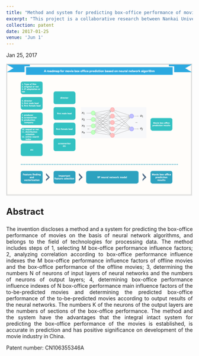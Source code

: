 ```yaml
---
title: "Method and system for predicting box-office performance of movies on basis of neural network algorithms"
excerpt: "This project is a collaborative research between Nankai University and Beijing New Think Tank Technology Co., Ltd., which aims to use machine learning algorithms to predict movie box office and improve the accuracy of movie box office predictions. The core of the project is to find the core indicators that affect movie box office predictions and establish a neural network model to predict movie box office. The project finally developed a movie box office prediction system using C#.<br/><img src='/images/movie_box_office_prediction_final.png' style='width: 600px; height: auto;'>"
collection: patent
date: 2017-01-25
venue: 'Jun 1'
---
```


<p><time datetime="2024-01-01">Jan 25, 2017</time></p>

<img src='/images/movie_box_office_prediction_final.png' style='width: 800px; height: auto;'>

<p style="font-size: 24px; font-weight: bold;">Abstract</p>

<p style="text-align: justify;">The invention discloses a method and a system for predicting the box-office performance of movies on the basis of neural network algorithms, and belongs to the field of technologies for processing data. The method includes steps of 1, selecting M box-office performance influence factors; 2, analyzing correlation according to box-office performance influence indexes the M box-office performance influence factors of offline movies and the box-office performance of the offline movies; 3, determining the numbers N of neurons of input layers of neural networks and the numbers of neurons of output layers; 4, determining box-office performance influence indexes of N box-office performance main influence factors of the to-be-predicted movies and determining the predicted box-office performance of the to-be-predicted movies according to output results of the neural networks. The numbers K of the neurons of the output layers are the numbers of sections of the box-office performance. The method and the system have the advantages that the integral intact system for predicting the box-office performance of the movies is established, is accurate in prediction and has positive significance on development of the movie industry in China.</p>

Patent number: CN106355346A
